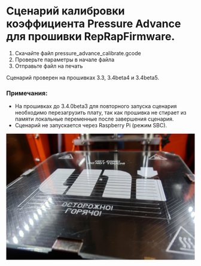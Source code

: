 # Сценарий калибровки коэффициента Pressure Advance для прошивки RepRapFirmware.


1. Скачайте файл pressure_advance_calibrate.gcode
2. Проверьте параметры в начале файла
3. Отправьте файл на печать

Сценарий проверен на прошивках 3.3, 3.4beta4 и 3.4beta5.

### Примечания:
- На прошивках до 3.4.0beta3 для повторного запуска сценария необходимо перезагрузить плату, так как прошивка не стирает из памяти локальные переменные после завершения сценария.  
- Сценарий не запускается через Raspberry Pi (режим SBC).

![photo.jpg](https://github.com/demonlibra/Pressure-Advance-Calibrate/blob/master/photo.jpg)
